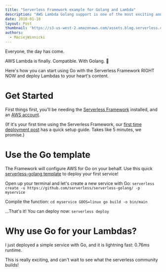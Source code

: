 ```yaml
---
title: "Serverless Framework example for Golang and Lambda"
description: "AWS Lambda Golang support is one of the most exciting announcements of 2018. Here's a quick template for using Go with the Serverless Framework!"
date: 2018-01-18
layout: Post
thumbnail: 'https://s3-us-west-2.amazonaws.com/assets.blog.serverless.com/Golang/golang-logo.png'
authors:
  - MaciejWinnicki
---
```


Everyone, the day has come.

AWS Lambda is finally. Compatible. With Golang. 🖖

Here's how you can start using Go with the Serverless Framework RIGHT NOW and deploy Lambdas to your heart's content.

# Get Started

First things first, you'll be needing the [Serverless Framework](https://serverless.com/framework/docs/providers/aws/guide/quick-start/) installed, and an [AWS account](http://docs.aws.amazon.com/lambda/latest/dg/setting-up.html#setting-up-signup).

(If it's your first time using the Serverless Framework, our [first time deployment post](https://serverless.com/blog/anatomy-of-a-serverless-app/#setup) has a quick setup guide. Takes like 5 minutes, we promise.)

# Use the Go template

The Framework will configure AWS for Go on your behalf. Use this quick [serverless-golang template](https://github.com/serverless/serverless-golang) to deploy your first service!

Open up your terminal and let's create a new service with Go:
`serverless create -u https://github.com/serverless/serverless-golang/ -p myservice`

Compile the function:
`cd myservice
GOOS=linux go build -o bin/main`

...That's it! You can deploy now:
`serverless deploy`

# Why use Go for your Lambdas?

I just deployed a simple service with Go, and it is lightning fast: 0.76ms runtime.

This is really exciting, and can't wait to see what the serverless community builds!

